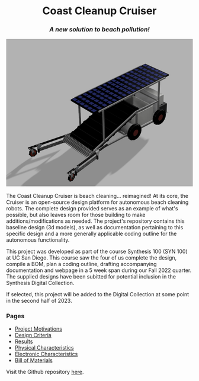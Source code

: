 
<h1 style="text-align: center;"> Coast Cleanup Cruiser </h1>
<h3 style="text-align: center; font-style: italic;"> A new solution to beach pollution! </h3> 


![Image of robot](imgs/main.png "Coast Cleanup Cruiser")

<p> The Coast Cleanup Cruiser is beach cleaning... reimagined! At its core, the Cruiser is an open-source design platform for autonomous beach cleaning robots. The complete design provided serves as an example of what's possible, but also leaves room for those building to make additions/modifications as needed. The project's repository contains this baseline design (3d models), as well as documentation pertaining to this specific design and a more generally applicable coding outline for the autonomous functionality.</p>

<p> 
This project was developed as part of the course Synthesis 100 (SYN 100) at UC San Diego. This course saw the four of us complete the design, compile a BOM, plan a coding outline, drafting accompanying documentation and webpage in a 5 week span during our Fall 2022 quarter. 
The supplied designs have been subitted for potential inclusion in the Synthesis Digital Collection. </p>
<p> If selected, this project will be added to the Digital Collection at some point in the second half of 2023. </p> 
<h3> Pages </h3>
<ul>
    <li>
        <a href="https://conrado-m-ucsd.github.io/SYN-100-Project/pages/motives.html">Project Motivations</a> 
    </li> 
    <li>
        <a href="https://conrado-m-ucsd.github.io/SYN-100-Project/pages/dsgn-crit.html">Design Criteria</a> 
    </li> 
    <li>
        <a href="https://conrado-m-ucsd.github.io/SYN-100-Project/pages/results.html">Results</a> 
    </li> 
    <li>
        <a href="https://conrado-m-ucsd.github.io/SYN-100-Project/pages/phys-ch.html">Physical Characteristics</a> 
    </li> 
    <li>
        <a href="https://conrado-m-ucsd.github.io/SYN-100-Project/pages/motives.html">Electronic Characteristics</a> 
    </li>     
    <li>
        <a href="https://conrado-m-ucsd.github.io/SYN-100-Project/pages/motives.html">Bill of Materials </a> 
    </li>     
</ul>

<p> Visit the Github repository <a href="https://github.com/Conrado-M-UCSD/SYN-100-Project">here</a>.
